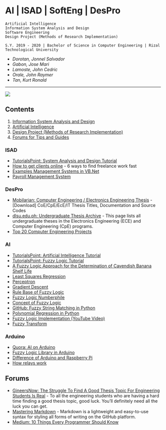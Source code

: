 # AI | ISAD | SoftEng | DesPro

```
Artificial Intelligence
Information System Analysis and Design
Software Engineering
Design Project (Methods of Research Implementation)

S.Y. 2019 - 2020 | Bachelor of Science in Computer Engineering | Rizal Technological University
```
- *Dorotan, Jonnel Salvador*
- *Gabon, Jose Mari*
- *Lamoste, John Cedric*
- *Orale, John Raymer*
- *Tan, Kurt Ronald*
---

![](https://miro.medium.com/max/400/0*RT6jF2VYVSVJIYEN.png)

## Contents
1. [Information System Analysis and Design](#ISAD)
1. [Artificial Intelligence](#AI)
1. [Design Project (Methods of Research Implementation)](#DesPro)
1. [Forums for Tips and Guides](#Forums)

### ISAD
- [TutorialsPoint: System Analysis and Design Tutorial](https://www.tutorialspoint.com/system_analysis_and_design/)
- [How to get clients online](https://www.iwillteachyoutoberich.com/blog/how-to-get-clients/) - 6 ways to find freelance work fast
- [Examples Management Systems in VB.Net](https://www.sourcecodester.com/visual-basic-net)
- [Payroll Management System](https://www.slideshare.net/RohitBhabal/payroll-management-system-70853065)

### DesPro
- [Mobilarian: Computer Engineering / Electronics Engineering Thesis](https://www.mobilarian.com/showthread.php?t=1438493) - [Download] CoE/CpE/EcE/IT Thesis Titles, Documentation and Source Codes
- [dlsu.edu.ph: Undergraduate Thesis Archive](https://www.dlsu.edu.ph/colleges/gcoe/academic-departments/electronics-communications-engineering/thesis-archive/) - This page lists all undergraduate theses in the Electronics Engineering (ECE) and Computer Engineering (CpE) programs.
- [Top 20 Computer Engineering Projects](https://electronicsforu.com/electronics-projects/software-projects-ideas/computer-engineering-projects-ideas)

### AI
- [TutorialsPoint: Artificial Intelligence Tutorial](https://www.tutorialspoint.com/artificial_intelligence/index.htm)
- [TutorialsPoint: Fuzzy Logic Tutorial](https://www.tutorialspoint.com/fuzzy_logic/index.htm)
- [A Fuzzy Logic Approach for the Determination of Cavendish Banana Shelf Life](https://www.semanticscholar.org/paper/A-Fuzzy-Logic-Approach-for-the-Determination-of-Taghoy-Villaverde/ce41a356ad7907394107cbc61765c7da3dbcc749)
- [Least Squares Regression](https://www.mathsisfun.com/data/least-squares-regression.html)
- [Perceptron](https://towardsdatascience.com/6-steps-to-write-any-machine-learning-algorithm-from-scratch-perceptron-case-study-335f638a70f3)
- [Gradient Descent](https://www.youtube.com/watch?v=sDv4f4s2SB8&feature=share)
- [Rule Base of Fuzzy Logic](https://www.researchgate.net/post/What_is_the_best_method_to_defined_a_fuzzy_rule_base_for_fuzzy_logic_controllers/amp)
- [Fuzzy Logic Numberphile](https://youtu.be/r804UF8Ia4c)
- [Concept of Fuzzy Logic](https://youtu.be/rln_kZbYaWc)
- [GitHub: Fuzzy String Matching in Python](https://github.com/seatgeek/fuzzywuzzy)
- [Polynomial Regression in Python](https://towardsdatascience.com/polynomial-regression-bbe8b9d97491)
- [Fuzzy Logic Implementation (YouTube Video)](https://youtu.be/DnfWFgovIeU)
- [Fuzzy Transform](https://www.google.com/url?sa=t&source=web&rct=j&url=http://irafm.osu.cz/research_report/114_rep114.pdf&ved=2ahUKEwi1nu6Z-JLkAhVLa94KHQU5DtYQFjANegQIDBAy&usg=AOvVaw3B4TZqYqMAGHRfV91zgKTU&cshid=1566356779663)

### Arduino
- [Quora: AI on Arduino](https://www.quora.com/How-do-you-implement-Artificial-Intelligence-in-an-Arduino-Project)
- [Fuzzy Logic Library in Arduino](https://blog.zerokol.com/2012/09/arduinofuzzy-fuzzy-library-for-arduino.html?m=1)
- [Difference of Arduino and Raspberry Pi](https://www.google.com/amp/s/www.electronicshub.org/raspberry-pi-vs-arduino/%3famp)
- [How relays work](https://youtu.be/tuOrH9sSykk)

## Forums
- [GineersNow: The Struggle To Find A Good Thesis Topic For Engineering Students Is Real](https://gineersnow.com/students/the-struggle-to-find-a-good-thesis-topic-for-engineering-students-is-real) - To all the engineering students who are having a hard time finding a good thesis topic, good luck. You’ll definitely need all the luck you can get.
- [Mastering Markdown](https://guides.github.com/features/mastering-markdown/) - Markdown is a lightweight and easy-to-use syntax for styling all forms of writing on the GitHub platform.
- [Medium: 10 Things Every Programmer Should Know](https://medium.com/swlh/10-things-every-programmer-should-know-26ba37cfcaf4)
